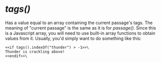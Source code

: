 # *tags()*

Has a value equal to an array containing the current passage's tags. The meaning of "current passage" is the same as it is for *passage()*. Since this is a Javascript array, you will need to use built-in array functions to obtain values from it. Usually, you'd simply want to do something like this:

```twee
<<if tags().indexOf("thunder") > -1>>\
Thunder is crackling above!
<<endif>>\
```
